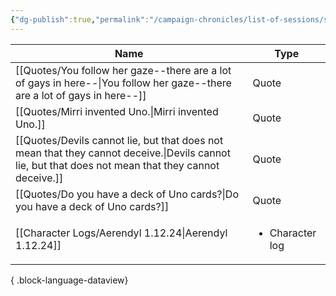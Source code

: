 ```yaml
---
{"dg-publish":true,"permalink":"/campaign-chronicles/list-of-sessions/session-13/","hideInGraph":true,"tags":["Event"]}
---
```



| Name                                                                                                                                                   | Type                            |
| ------------------------------------------------------------------------------------------------------------------------------------------------------ | ------------------------------- |
| [[Quotes/You follow her gaze--there are a lot of gays in here--\|You follow her gaze--there are a lot of gays in here--]]                           | Quote                           |
| [[Quotes/Mirri invented Uno.\|Mirri invented Uno.]]                                                                                                 | Quote                           |
| [[Quotes/Devils cannot lie, but that does not mean that they cannot deceive.\|Devils cannot lie, but that does not mean that they cannot deceive.]] | Quote                           |
| [[Quotes/Do you have a deck of Uno cards?\|Do you have a deck of Uno cards?]]                                                                       | Quote                           |
| [[Character Logs/Aerendyl 1.12.24\|Aerendyl 1.12.24]]                                                                                               | <ul><li>Character log</li></ul> |

{ .block-language-dataview}